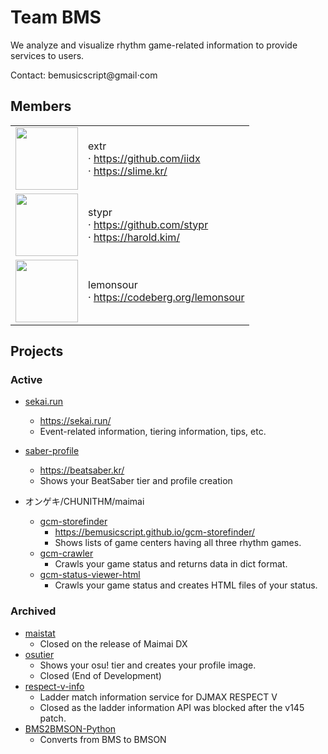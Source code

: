 # Team BMS

We analyze and visualize rhythm game-related information to provide services to users.

Contact: b&#x65;musicscript&#64;gm<span>a</span>il&sdot;com
 
 
## Members

<table>
  <tr>
    <td>
      <img src="https://avatars.githubusercontent.com/u/9338732?v=4" width=100 />
    </td>
    <td>
      extr<br>
      &middot; <a href="https://github.com/iidx">https://github.com/iidx</a><br>
      &middot; <a href="https://slime.kr/">https://slime.kr/</a>
    </td>
  </tr>
  <tr>
    <td>
      <img src="https://avatars.githubusercontent.com/u/6625978?v=4" width=100 />
    </td>
    <td>
      stypr<br>
      &middot; <a href="https://github.com/stypr">https://github.com/stypr</a><br>
      &middot; <a href="https://harold.kim/">https://harold.kim/</a>
    </td>
  </tr>
  <tr>
    <td>
      <img src="https://codeberg.org/avatars/05b3dce443a7bb5c9a0bb571bde1ceb7?size=512" width=100 />
    </td>
    <td>
      lemonsour<br>
      &middot; <a href="https://codeberg.org/lemonsour">https://codeberg.org/lemonsour</a><br>
    </td>
  </tr>
</table>


## Projects

### Active

* [sekai.run](https://github.com/bemusicscript/sekai.run)
  * https://sekai.run/
  * Event-related information, tiering information, tips, etc.

* [saber-profile](https://github.com/bemusicscript/saber-profile)
  * https://beatsaber.kr/
  * Shows your BeatSaber tier and profile creation

* オンゲキ/CHUNITHM/maimai
  * [gcm-storefinder](https://github.com/bemusicscript/gcm-storefinder/)
    * https://bemusicscript.github.io/gcm-storefinder/
    * Shows lists of game centers having all three rhythm games.
  * [gcm-crawler](https://github.com/bemusicscript/gcm-crawler)
    * Crawls your game status and returns data in dict format.
  * [gcm-status-viewer-html](https://github.com/bemusicscript/gcm-status-viewer-html)
    * Crawls your game status and creates HTML files of your status.

### Archived

* [maistat](https://github.com/bemusicscript/maistat)
  * Closed on the release of Maimai DX
* [osutier](https://github.com/bemusicscript/osutier)
  * Shows your osu! tier and creates your profile image.
  * Closed (End of Development)
* [respect-v-info](https://github.com/bemusicscript/respect-v-info)
  * Ladder match information service for DJMAX RESPECT V 
  * Closed as the ladder information API was blocked after the v145 patch.
* [BMS2BMSON-Python](https://github.com/bemusicscript/bms2bmson-python)
  * Converts from BMS to BMSON
